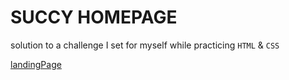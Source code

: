 # SUCCY HOMEPAGE

solution to a challenge I set for myself while practicing `HTML` & `CSS`

[landingPage](./img/myPage.png)